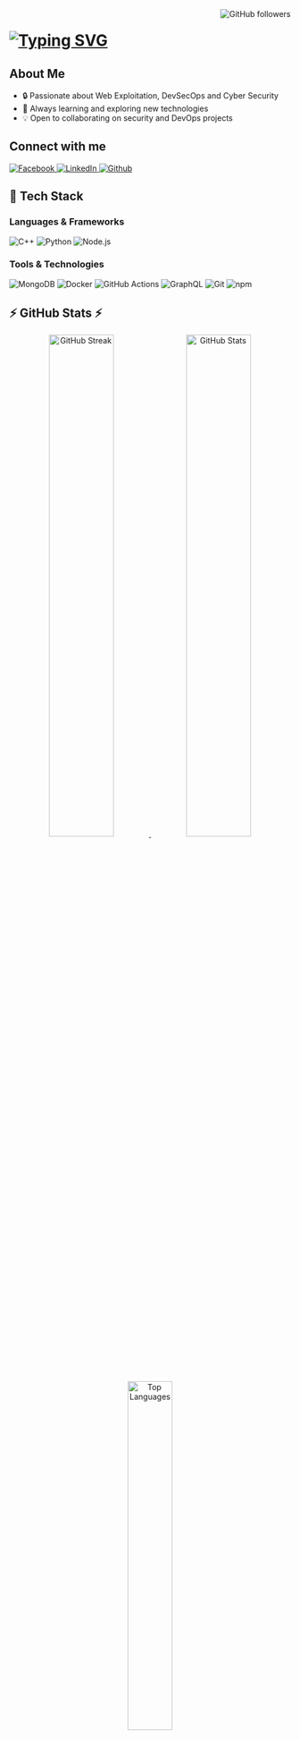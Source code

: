   <img align="right" src="https://img.shields.io/github/followers/anhhung04?style=social" alt="GitHub followers">
  <h1>
    <a href="https://git.io/typing-svg">
      <img src="https://readme-typing-svg.herokuapp.com/?lines=Hi!+👋;I'm+Hung;Nice+to+meet+you!&center=true&size=30" alt="Typing SVG">
    </a>
  </h1>
</div>

## About Me
- 🔒 Passionate about Web Exploitation, DevSecOps and Cyber Security
- 🌱 Always learning and exploring new technologies
- 💡 Open to collaborating on security and DevOps projects

## Connect with me
<div align="left">
  <a href="https://www.facebook.com/anhhung294/">
    <img alt="Facebook" src="https://img.shields.io/badge/facebook-%231877F2.svg?&style=for-the-badge&logo=facebook&logoColor=white" />
  </a>
  <a href="https://www.linkedin.com/in/anhhung294">
    <img alt="LinkedIn" src="https://img.shields.io/badge/LinkedIn-0077B5?style=for-the-badge&logo=linkedin&logoColor=white" />
  </a>
  <a href="https://github.com/anhhung04">
    <img alt="Github" src="https://img.shields.io/badge/GitHub-%2312100E.svg?&style=for-the-badge&logo=Github&logoColor=white" />
  </a>
</div>

## 🧰 Tech Stack

### Languages & Frameworks
<p>
  <img alt="C++" src="https://img.shields.io/badge/C++-00599C?style=flat-square&logo=C%2B%2B&logoColor=white" />
  <img alt="Python" src="https://img.shields.io/badge/Python-3670A0?style=flat-square&logo=python&logoColor=ffdd54" />
  <img alt="Node.js" src="https://img.shields.io/badge/-Node.js-43853d?style=flat-square&logo=Node.js&logoColor=white" />
</p>

### Tools & Technologies
<p>
  <img alt="MongoDB" src="https://img.shields.io/badge/-MongoDB-13aa52?style=flat-square&logo=mongodb&logoColor=white" />
  <img alt="Docker" src="https://img.shields.io/badge/-Docker-46a2f1?style=flat-square&logo=docker&logoColor=white" />
  <img alt="GitHub Actions" src="https://img.shields.io/badge/-Github_Actions-2088FF?style=flat-square&logo=github-actions&logoColor=white" />
  <img alt="GraphQL" src="https://img.shields.io/badge/-GraphQL-E10098?style=flat-square&logo=graphql&logoColor=white" />
  <img alt="Git" src="https://img.shields.io/badge/-Git-F05032?style=flat-square&logo=git&logoColor=white" />
  <img alt="npm" src="https://img.shields.io/badge/-NPM-CB3837?style=flat-square&logo=npm&logoColor=white" />
</p>

## ⚡ GitHub Stats ⚡

<div align="center">
  <a href="https://github.com/anhhung04">
    <img width="48%" src="https://github-readme-streak-stats.herokuapp.com/?user=anhhung04&theme=react&border=61dafb&hide_border=true" alt="GitHub Streak" />
  </a>
  <a href="https://github.com/anhhung04">
    <img width="48%" src="https://github-readme-stats.vercel.app/api?username=anhhung04&show_icons=true&theme=react&border_color=61dafb&hide_border=true" alt="GitHub Stats" />
  </a>
</div>

<div align="center">
  <a href="https://github.com/anhhung04">
    <img width="40%" src="https://github-readme-stats.vercel.app/api/top-langs/?username=anhhung04&hide=c%23,powershell,Mathematica,Ruby,Objective-C,Objective-C%2b%2b,Cuda&title_color=61dafb&text_color=ffffff&icon_color=61dafb&bg_color=20232a&langs_count=8&layout=compact&border_color=61dafb&hide_border=true" alt="Top Languages" />
  </a>
</div>

<div align="center">
  <h4>
    <a href="https://github.com/anhhung04?tab=repositories">🔎 Show More Repositories 🔍</a>
  </h4>
</div>
